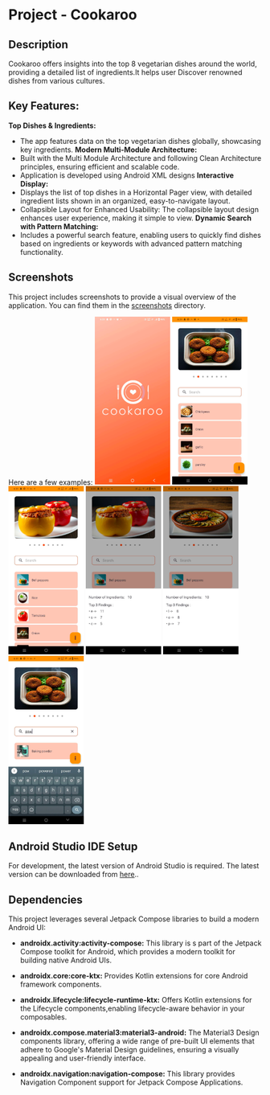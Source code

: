 # Project - Cookaroo

## Description

Cookaroo offers insights into the top 8 vegetarian dishes around the world, providing a detailed list of ingredients.It helps user Discover renowned dishes from various cultures.

## Key Features:

**Top Dishes & Ingredients:**  
 - The app features data on the top vegetarian dishes globally, showcasing key ingredients.
**Modern Multi-Module Architecture:**
 - Built with the Multi Module Architecture and following Clean Architecture principles, ensuring efficient and scalable code. 
 - Application is developed using Android XML designs
**Interactive Display:**
 - Displays the list of top dishes in a Horizontal Pager view, with detailed ingredient lists shown in an organized, easy-to-navigate layout.
 - Collapsible Layout for Enhanced Usability: The collapsible layout design enhances user experience, making it simple to view.
**Dynamic Search with Pattern Matching:**
 - Includes a powerful search feature, enabling users to quickly find dishes based on ingredients or keywords with advanced pattern matching functionality.

## Screenshots

This project includes screenshots to provide a visual overview of the application. You can find them
in the [screenshots](/screenshots) directory.

Here are a few examples:
<img src="screenshots/img.png" alt="Screenshot 1" width="150"/>
<img src="screenshots/img_1.png" alt="Screenshot 2" width="150"/>
<img src="screenshots/img_2.png" alt="Screenshot 3" width="150"/>
<img src="screenshots/img_3.png" alt="Screenshot 4" width="150"/>
<img src="screenshots/img_4.png" alt="Screenshot 5" width="150"/>
<img src="screenshots/img_5.png" alt="Screenshot 6" width="150"/>


## Android Studio IDE Setup

For development, the latest version of Android Studio is required. The latest version can be
downloaded from [here](https://developer.android.com/studio)..

## Dependencies

This project leverages several Jetpack Compose libraries to build a modern Android UI:

* **androidx.activity:activity-compose:** This library is s part of the Jetpack Compose toolkit for
  Android, which provides a modern toolkit for building native Android UIs.

* **androidx.core:core-ktx:** Provides Kotlin extensions for core Android framework components.

* **androidx.lifecycle:lifecycle-runtime-ktx:** Offers Kotlin extensions for the Lifecycle
  components,enabling lifecycle-aware behavior in your composables.

* **androidx.compose.material3:material3-android:** The Material3 Design components library,
  offering a wide
  range of pre-built UI elements that adhere to Google's Material Design guidelines, ensuring a
  visually appealing and user-friendly interface.

* **androidx.navigation:navigation-compose:** This library provides Navigation Component support for
  Jetpack Compose Applications.






